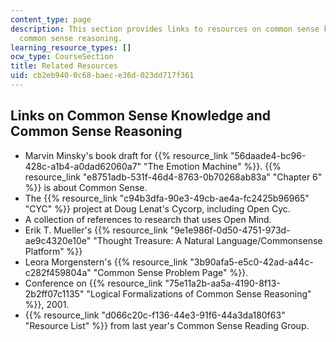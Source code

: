 ```yaml
---
content_type: page
description: This section provides links to resources on common sense knowledge and
  common sense reasoning.
learning_resource_types: []
ocw_type: CourseSection
title: Related Resources
uid: cb2eb940-0c68-baec-e36d-023dd717f361
---
```


Links on Common Sense Knowledge and Common Sense Reasoning
----------------------------------------------------------

*   Marvin Minsky's book draft for {{% resource_link "56daade4-bc96-428c-a1b4-a0dad62060a7" "The Emotion Machine" %}}. {{% resource_link "e8751adb-531f-46d4-8763-0b70268ab83a" "Chapter 6" %}} is about Common Sense.
*   The {{% resource_link "c94b3dfa-90e3-49cb-ae4a-fc2425b96965" "CYC" %}} project at Doug Lenat's Cycorp, including Open Cyc.
*   A collection of references to research that uses Open Mind.
*   Erik T. Mueller's {{% resource_link "9e1e986f-0d50-4751-973d-ae9c4320e10e" "Thought Treasure: A Natural Language/Commonsense Platform" %}}
*   Leora Morgenstern's {{% resource_link "3b90afa5-e5c0-42ad-a44c-c282f459804a" "Common Sense Problem Page" %}}.
*   Conference on {{% resource_link "75e11a2b-aa5a-4190-8f13-2b2ff07c1135" "Logical Formalizations of Common Sense Reasoning" %}}, 2001.
*   {{% resource_link "d066c20c-f136-44e3-91f6-44a3da180f63" "Resource List" %}} from last year's Common Sense Reading Group.